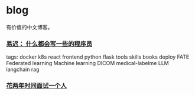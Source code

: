# blog
有价值的中文博客。


### [易迟： 什么都会写一些的程序员](https://hustyichi.github.io/) 
tags: docker k8s react frontend python flask tools skills books deploy FATE Federated learning Machine learning DICOM medical-labelme LLM langchain rag



### [花两年时间面试一个人](https://www.cnblogs.com/zwblog/articles/5322423.html)

